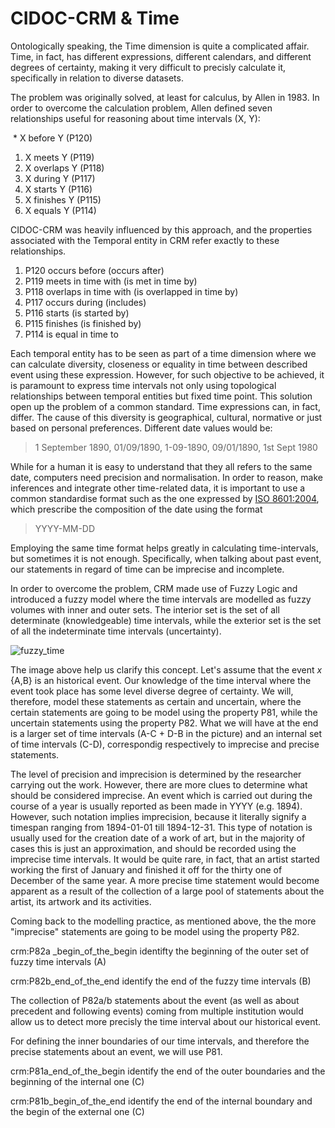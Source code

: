 # CIDOC-CRM & Time



Ontologically speaking, the Time dimension is quite a complicated affair. Time, in fact, has different expressions, different calendars, and different degrees of certainty, making it very difficult to precisly calculate it, specifically in relation to diverse datasets. 

The problem was originally solved, at least for calculus, by Allen in 1983. In order to overcome the calculation problem, Allen defined seven relationships useful for reasoning about time intervals (X, Y):

​	* X before Y (P120)

1. X meets Y (P119)
2. X overlaps Y (P118)
3. X during Y (P117)
4. X starts Y (P116)
5. X finishes Y (P115)
6. X equals Y (P114)

CIDOC-CRM was heavily influenced by this approach, and the properties associated with the Temporal entity in CRM refer exactly to these relationships.

1. P120 occurs before (occurs after)
2. P119 meets in time with (is met in time by)
3. P118 overlaps in time with (is overlapped in time by)
4. P117 occurs during (includes)
5. P116 starts (is started by)
6. P115 finishes (is finished by)
7. P114 is equal in time to

Each temporal entity has to be seen as part of a time dimension where we can calculate diversity, closeness or equality in time between described event using these expression. However, for such objective to be achieved, it is paramount to express time intervals not only using topological relationships between temporal entities but fixed time point. This solution open up the problem of a common standard. Time expressions can, in fact, differ. The cause of this diversity is geographical, cultural, normative or just based on personal preferences. Different date values would be: 

> 1 September 1890, 01/09/1890, 1-09-1890, 09/01/1890, 1st Sept 1980

While for a human it is easy to understand that they all refers to the same date, computers need precision and normalisation. In order to reason, make inferences and integrate other time-related data, it is important to use a common standardise format such as the one expressed by [ISO 8601:2004](https://www.iso.org/standard/40874.html), which prescribe the composition of the date using the format 

> YYYY-MM-DD

Employing the same time format helps greatly in calculating time-intervals, but sometimes it is not enough. Specifically, when talking about past event, our statements in regard of time can be imprecise and incomplete. 

In order to overcome the problem, CRM made use of Fuzzy Logic and introduced a fuzzy model where the time intervals are modelled as fuzzy volumes with inner and outer sets. The interior set is the set of all determinate (knowledgeable) time intervals, while the exterior set is the set of all the indeterminate time intervals (uncertainty).



![fuzzy_time](https://s14.postimg.cc/42xwwks81/fuzzy_time.png)





The image above help us clarify this concept. Let's assume that the event *x* {A,B} is an historical event. Our knowledge of the time interval where the event took place has some level diverse degree of certainty. We will, therefore, model these statements as certain and uncertain, where the certain statements are going to be model using the property P81, while the uncertain statements using the property P82. What we will have at the end is a larger set of time intervals (A-C + D-B in the picture) and an internal set of time intervals (C-D), correspondig respectively to imprecise and precise statements.

The level of precision and imprecision is determined by the researcher carrying out the work. However, there are more clues to determine what should be considered imprecise. An event which is carried out during the course of a year is usually reported as been made in YYYY (e.g. 1894). However, such notation implies imprecision, because it literally signify a timespan ranging from 1894-01-01 till 1894-12-31. This type of notation is usually used for the creation date of a work of art, but in the majority of cases this is just an approximation, and should be recorded using the imprecise time intervals. It would be quite rare, in fact, that an artist started working the first of January and finished it off for the thirty one of December of the same year. A more precise time statement would become apparent as a result of the collection of a large pool of statements about the artist, its artwork and its activities.

Coming back to the modelling practice, as mentioned above, the the more "imprecise" statements are going to be model using the property P82.

crm:P82a _begin_of_the_begin identifty the beginning of the outer set of fuzzy time intervals (A)

crm:P82b_end_of_the_end identify the end of the fuzzy time intervals (B)

The collection of P82a/b statements about the event (as well as about precedent and following events) coming from multiple institution would allow us to detect more precisly the time interval about our historical event.

For defining the inner boundaries of our time intervals, and therefore the precise statements about an event, we will use P81.

crm:P81a_end_of_the_begin identify the end of the outer boundaries and the beginning of the internal one (C)

crm:P81b_begin_of_the_end identify the end of the internal boundary and the begin of the external one (C)



